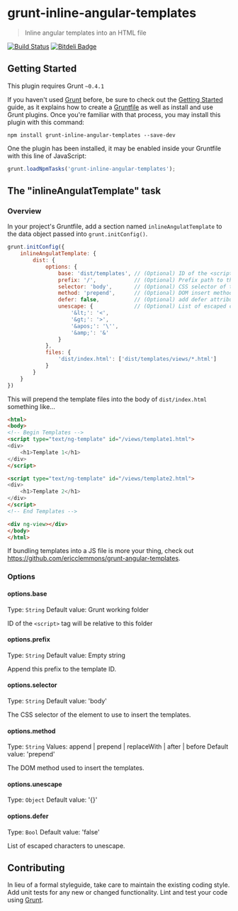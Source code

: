 # grunt-inline-angular-templates

> Inline angular templates into an HTML file

[![Build Status](https://travis-ci.org/wmluke/grunt-inline-angular-templates.png?branch=master)](https://travis-ci.org/wmluke/grunt-inline-angular-templates)
[![Bitdeli Badge](https://d2weczhvl823v0.cloudfront.net/wmluke/grunt-inline-angular-templates/trend.png)](https://bitdeli.com/free "Bitdeli Badge")

## Getting Started
This plugin requires Grunt `~0.4.1`

If you haven't used [Grunt](http://gruntjs.com/) before, be sure to check out the [Getting Started](http://gruntjs.com/getting-started) guide, as it explains how to create a [Gruntfile](http://gruntjs.com/sample-gruntfile) as well as install and use Grunt plugins. Once you're familiar with that process, you may install this plugin with this command:

```shell
npm install grunt-inline-angular-templates --save-dev
```

One the plugin has been installed, it may be enabled inside your Gruntfile with this line of JavaScript:

```js
grunt.loadNpmTasks('grunt-inline-angular-templates');
```

## The "inlineAngulatTemplate" task

### Overview
In your project's Gruntfile, add a section named `inlineAngulatTemplate` to the data object passed into `grunt.initConfig()`.

```js
grunt.initConfig({
    inlineAngulatTemplate: {
        dist: {
            options: {
                base: 'dist/templates', // (Optional) ID of the <script> tag will be relative to this folder. Default is project dir.
                prefix: '/',            // (Optional) Prefix path to the ID. Default is empty string.
                selector: 'body',       // (Optional) CSS selector of the element to use to insert the templates. Default is `body`.
                method: 'prepend',      // (Optional) DOM insert method. Default is `prepend`.
                defer: false,           // (Optional) add defer attribute to script element.
                unescape: {             // (Optional) List of escaped characters to unescape
                    '&lt;': '<',
                    '&gt;': '>',
                    '&apos;': '\'',
                    '&amp;': '&'
                }
            },
            files: {
                'dist/index.html': ['dist/templates/views/*.html']
            }
        }
    }
})
```

This will prepend the template files into the body of `dist/index.html` something like...

```html
<html>
<body>
<!-- Begin Templates -->
<script type="text/ng-template" id="/views/template1.html">
<div>
    <h1>Template 1</h1>
</div>
</script>

<script type="text/ng-template" id="/views/template2.html">
<div>
    <h1>Template 2</h1>
</div>
</script>
<!-- End Templates -->

<div ng-view></div>
</body>
</html>
```

If bundling templates into a JS file is more your thing, check out https://github.com/ericclemmons/grunt-angular-templates.

### Options

#### options.base
Type: `String`
Default value: Grunt working folder

ID of the `<script>` tag will be relative to this folder

#### options.prefix
Type: `String`
Default value: Empty string

Append this prefix to the template ID.

#### options.selector
Type: `String`
Default value: 'body'

The CSS selector of the element to use to insert the templates.

#### options.method
Type: `String`
Values: append | prepend | replaceWith | after | before
Default value: 'prepend'

The DOM method used to insert the templates.

#### options.unescape
Type: `Object`
Default value: '{}'

#### options.defer
Type: `Bool`
Default value: 'false'

List of escaped characters to unescape.

## Contributing
In lieu of a formal styleguide, take care to maintain the existing coding style. Add unit tests for any new or changed functionality. Lint and test your code using [Grunt](http://gruntjs.com/).
